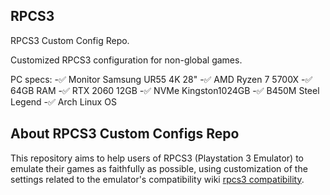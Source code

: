 ## RPCS3

RPCS3 Custom Config Repo.

Customized RPCS3 configuration for non-global games.

PC specs:
-✅ Monitor Samsung UR55 4K 28"
-✅ AMD Ryzen 7 5700X
-✅ 64GB RAM
-✅ RTX 2060 12GB
-✅ NVMe Kingston1024GB
-✅ B450M Steel Legend
-✅ Arch Linux OS


## About RPCS3 Custom Configs Repo


This repository aims to help users of RPCS3 (Playstation 3 Emulator) to emulate their games as faithfully as possible, using customization of the settings related to the emulator's compatibility wiki [rpcs3 compatibility](https://rpcs3.net/compatibility).
